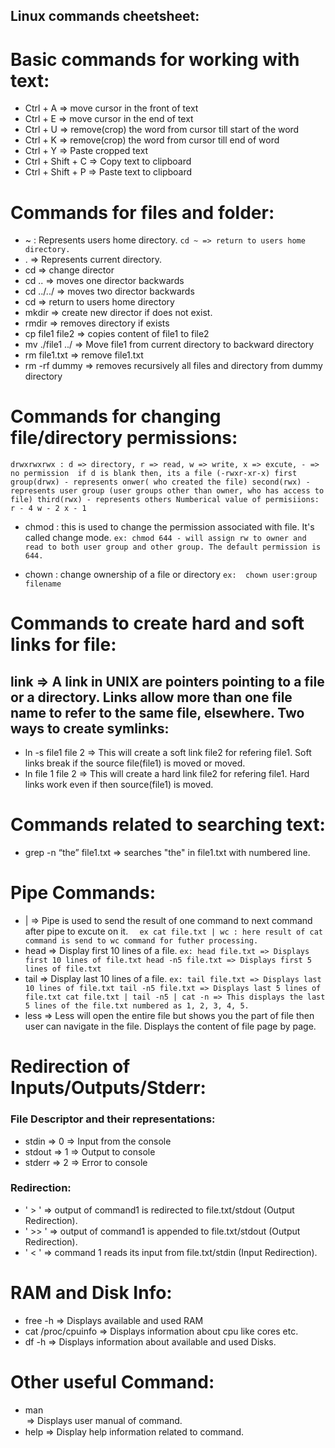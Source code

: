 ## Linux commands cheetsheet:

# Basic commands for working with text:
 *  Ctrl + A => move cursor in the front of text
 *  Ctrl + E => move cursor in the end of text
 *  Ctrl + U => remove(crop) the word from cursor till start of the word
 *  Ctrl + K => remove(crop) the word from cursor till end of word
 *  Ctrl + Y => Paste cropped text
 *  Ctrl + Shift + C => Copy text to clipboard
 *  Ctrl + Shift + P => Paste text to clipboard

# Commands for files and folder:
 *  ~ : Represents users home directory. 
   `
   cd ~ => return to users home directory.
   `
 *  .  => Represents current directory.
 *  cd => change director
 *  cd .. => moves one director backwards
 *  cd ../../ => moves two director backwards
 *  cd => return to users home directory
 *  mkdir <dir-name> => create new director if does not exist.
 *  rmdir <dir-name> => removes directory if exists
 *  cp file1 file2 => copies content of file1 to file2
 *  mv ./file1 ../ => Move file1 from current directory to backward directory
 *  rm file1.txt => remove file1.txt
 *  rm -rf dummy  => removes recursively all files and directory from dummy directory
 
# Commands for changing file/directory permissions:
 `
    drwxrwxrwx : d => directory, r => read, w => write, x => excute, - => no permission 
    if d is blank then, its a file (-rwxr-xr-x)
    first group(drwx) - represents onwer( who created the file)
    second(rwx) - represents user group (user groups other than owner, who has access to file)
    third(rwx) - represents others
    Numberical value of permisiions:
    r - 4
    w - 2
    x - 1
 `
 *  chmod <permission number> : this is used to change the permission associated with file. It's called change mode.
 `
    ex: chmod 644 - will assign rw to owner and read to both user group and other group.
    The default permission is 644.
 `

 *  chown <user fileName>: change ownership of a file or directory
 `
    ex:  chown user:group filename
 `

# Commands to create hard and soft links for file:
 link => A link in UNIX are pointers pointing to a file or a directory. Links allow more than one file name to refer to the same file, elsewhere. 
 Two ways to create symlinks:
 -------------------------------
 *  ln -s file1 file 2 => This will create a soft link file2 for refering file1.
 Soft links break if the source file(file1) is moved or moved.
 *  ln file 1 file 2 => This will create a hard link file2 for refering file1.
Hard links work even if then source(file1) is moved.


# Commands related to searching text:
 *  grep -n “the” file1.txt => searches "the" in file1.txt with numbered line.

# Pipe Commands:
 *  | => Pipe is used to send the result of one command to next command after pipe to excute on it.
 `  
    ex
    cat file.txt | wc : here result of cat command is send to wc command for futher processing.
 `
 *  head <filename> => Display first 10 lines of a file.
 `
    ex:
    head file.txt => Displays first 10 lines of file.txt
    head -n5 file.txt => Displays first 5 lines of file.txt
 `
 * tail <filename> => Display last 10 lines of a file.
`
    ex:
    tail file.txt => Displays last 10 lines of file.txt
    tail -n5 file.txt => Displays last 5 lines of file.txt
    cat file.txt | tail -n5 | cat -n => This displays the last 5 lines of the file.txt numbered as 1, 2, 3, 4, 5.
 `
 * less <filename> => Less will open the entire file but shows you the part of file then user can navigate in the file. Displays the content of file page by page. 


# Redirection of Inputs/Outputs/Stderr:
 ### File Descriptor and their representations:
 *  stdin  =>  0  => Input from the console
 *  stdout =>  1  => Output to console
 *  stderr =>  2  => Error to console

 ### Redirection:
 * ' > ' => output of command1 is redirected to file.txt/stdout (Output Redirection).
 * ' >> ' => output of command1 is appended to file.txt/stdout (Output Redirection).
 * ' < ' => command 1 reads its input from file.txt/stdin (Input Redirection).

# RAM and Disk Info:
* free -h => Displays available and used RAM 
* cat /proc/cpuinfo => Displays information about cpu like cores etc.
* df -h => Displays information about available and used Disks.

# Other useful Command:
* man <option> <command-name> => Displays user manual of command. 
* help <command> => Display help information related to command.